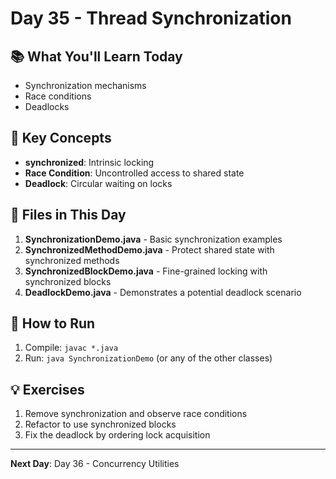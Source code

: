 # Day 35 - Thread Synchronization

## 📚 What You'll Learn Today

- Synchronization mechanisms
- Race conditions
- Deadlocks

## 🎯 Key Concepts

- **synchronized**: Intrinsic locking
- **Race Condition**: Uncontrolled access to shared state
- **Deadlock**: Circular waiting on locks

## 📁 Files in This Day

1. **SynchronizationDemo.java** - Basic synchronization examples
2. **SynchronizedMethodDemo.java** - Protect shared state with synchronized methods
3. **SynchronizedBlockDemo.java** - Fine-grained locking with synchronized blocks
4. **DeadlockDemo.java** - Demonstrates a potential deadlock scenario

## 🚀 How to Run

1. Compile: `javac *.java`
2. Run: `java SynchronizationDemo` (or any of the other classes)

## 💡 Exercises

1. Remove synchronization and observe race conditions
2. Refactor to use synchronized blocks
3. Fix the deadlock by ordering lock acquisition

---

**Next Day**: Day 36 - Concurrency Utilities 